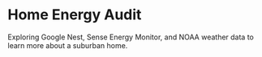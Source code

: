 # Home Energy Audit

Exploring Google Nest, Sense Energy Monitor, and NOAA weather data to learn more about a suburban home.